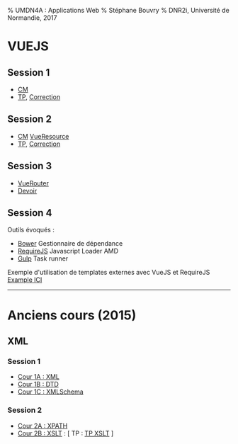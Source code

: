 % UMDN4A : Applications Web
% Stéphane Bouvry
% DNR2i, Université de Normandie, 2017

# VUEJS

## Session 1

- [CM](slides/vuejs-1.html)
- [TP](cours/vuejs-tp-1.html), [Correction](ressources/VueTP1-correction.zip)

## Session 2

- [CM](slides/vuejs-2.html) [VueResource](slides/vuejs-resource.html)
- [TP](cours/vuejs-tp-2.html), [Correction](ressources/VueTP2-correction.zip)

## Session 3
- [VueRouter](slides/vuejs-router.html)
- [Devoir](cours/vuejs-tp-note.html)


## Session 4

Outils évoqués :

- [Bower](slides/bower.html) Gestionnaire de dépendance
- [RequireJS](slides/requirejs.html) Javascript Loader AMD
- [Gulp](slides/gulp.html) Task runner

Exemple d'utilisation de templates externes avec VueJS et RequireJS
[Example ICI](cours/exemple-vue-requirejs.html)


---

# Anciens cours (2015)

## XML

### Session 1

- [Cour 1A : XML](slides/xml-01.html)
- [Cour 1B : DTD](slides/xml-02-dtd.html)
- [Cour 1C : XMLSchema](slides/xml-03-xml-schema.html)

### Session 2

- [Cour 2A : XPATH](slides/xml-04-xpath.html)
- [Cour 2B : XSLT](slides/xml-05-xslt.html) : [ TP : [TP XSLT](cours/xml-s2-tp2.html) ]
